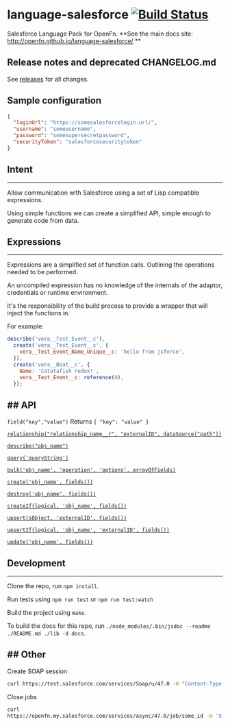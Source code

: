 # language-salesforce [![Build Status](https://travis-ci.org/OpenFn/language-salesforce.svg?branch=master)](https://travis-ci.org/OpenFn/language-salesforce)

Salesforce Language Pack for OpenFn. **See the main docs site:
http://openfn.github.io/language-salesforce/ **

## Release notes and deprecated CHANGELOG.md

See [releases](https://github.com/OpenFn/language-salesforce/releases) for all
changes.

## Sample configuration

```json
{
  "loginUrl": "https://somesalesforcelogin.url/",
  "username": "someusername",
  "password": "somesupersecretpassword",
  "securityToken": "salesforcesecuritytoken"
}
```

## Intent

---

Allow communication with Salesforce using a set of Lisp compatible expressions.

Using simple functions we can create a simplified API, simple enough to generate
code from data.

## Expressions

---

Expressions are a simplified set of function calls. Outlining the operations
needed to be performed.

An uncompiled expression has no knowledge of the internals of the adaptor,
credentials or runtime environment.

It's the responsibility of the build process to provide a wrapper that will
inject the functions in.

For example:

```javascript
describe('vera__Test_Event__c'),
  create('vera__Test_Event__c', {
    vera__Test_Event_Name_Unique__c: 'hello from jsforce',
  }),
  create('vera__Boat__c', {
    Name: 'Catatafish redux!',
    vera__Test_Event__c: reference(0),
  });
```

## ## API

`field("key","value")` Returns `{ "key": "value" }`

[`relationship("relationship_name__r", "externalID", dataSource("path"))`](https://github.com/OpenFn/language-salesforce/blob/master/src/Adaptor.js#L23-L44)

[`describe("obj_name")`](https://github.com/OpenFn/language-salesforce/blob/master/src/Adaptor.js#L46-L71)

[`query('queryString')`](https://github.com/OpenFn/language-salesforce/blob/master/src/Adaptor.js#L107-L136)

[`bulk('obj_name', 'operation', 'options', arrayOfFields)`](https://github.com/OpenFn/language-salesforce/blob/master/src/Adaptor.js#L138-L210)

[`create('obj_name', fields())`](https://github.com/OpenFn/language-salesforce/blob/master/src/Adaptor.js#L212-L238)

[`destroy('obj_name', fields())`](https://github.com/OpenFn/language-salesforce/blob/master/src/Adaptor.js#225-259)

[`createIf(logical, 'obj_name', fields())`](https://github.com/OpenFn/language-salesforce/blob/master/src/Adaptor.js#L240-L279)

[`upsert(sObject, 'externalID', fields())`](https://github.com/OpenFn/language-salesforce/blob/master/src/Adaptor.js#L281-L315)

[`upsertIf(logical, 'obj_name', 'externalID', fields())`](https://github.com/OpenFn/language-salesforce/blob/master/src/Adaptor.js#L317-L370)

[`update('obj_name', fields())`](https://github.com/OpenFn/language-salesforce/blob/master/src/Adaptor.js#L372-L398)

## Development

---

Clone the repo, run `npm install`.

Run tests using `npm run test` or `npm run test:watch`

Build the project using `make`.

To build the docs for this repo, run
`./node_modules/.bin/jsdoc --readme ./README.md ./lib -d docs`.

## ## Other

Create SOAP session

```sh
curl https://test.salesforce.com/services/Soap/u/47.0 -H "Content-Type: text/xml; charset=UTF-8" -H "SOAPAction: login" -d @tmp/login.txt | xmllint --format -
```

Close jobs

```sh
curl
https://openfn.my.salesforce.com/services/async/47.0/job/some_id -H 'X-SFDC-Session: abc123sessionID456xyz' -H "Content-Type: application/xml; charset=UTF-8" -d @tmp/close_job.txt | xmllint --format -
```
